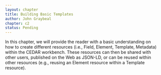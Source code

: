 ```yaml
---
layout: chapter
title: Building Basic Templates
author: John Graybeal
chapter: c2
status: Pending
---
```


In this chapter, we will provide the reader with a basic understanding on how to create different resources (i.e., Field, Element, Template, Metadata) within the CEDAR workbench. These resources can then be shared with other users, published on the Web as JSON-LD, or can be reused within other resources (e.g., reusing an Element resource within a Template resource).
